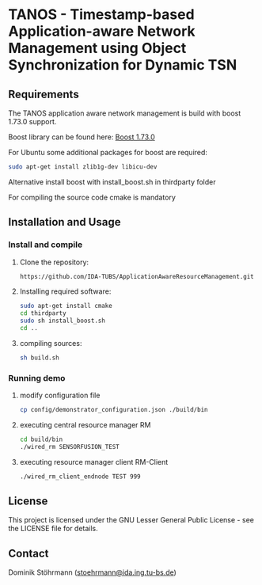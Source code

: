 # TANOS - Timestamp-based Application-aware Network Management using Object Synchronization for Dynamic TSN 

## Requirements

The TANOS application aware network management is build with boost 1.73.0 support.

Boost library can be found here: [Boost 1.73.0](https://www.boost.org/users/history/version_1_73_0.html)

For Ubuntu some additional packages for boost are required:

```bash
sudo apt-get install zlib1g-dev libicu-dev
```

Alternative install boost with install_boost.sh in thirdparty folder

For compiling the source code cmake is mandatory

## Installation and Usage

### Install and compile
1. Clone the repository:
	```bash
	https://github.com/IDA-TUBS/ApplicationAwareResourceManagement.git
	```
	
2. Installing required software:
	```bash
	sudo apt-get install cmake
	cd thirdparty
	sudo sh install_boost.sh
	cd ..
	```
	
3. compiling sources:
	```bash
	sh build.sh
	```

### Running demo

1. modify configuration file
	```bash
	cp config/demonstrator_configuration.json ./build/bin
	```
2. executing central resource manager RM
	```bash
	cd build/bin
	./wired_rm SENSORFUSION_TEST
	```
3. executing resource manager client RM-Client
	```bash
	./wired_rm_client_endnode TEST 999
	```

## License
This project is licensed under the GNU Lesser General Public License - see the LICENSE file for details.

## Contact

Dominik Stöhrmann (stoehrmann@ida.ing.tu-bs.de) 